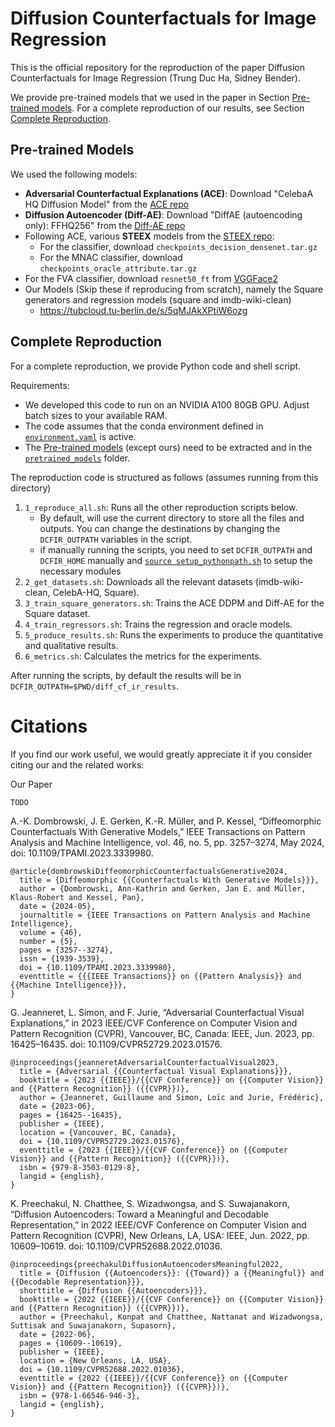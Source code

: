 # Diffusion Counterfactuals for Image Regression

This is the official repository for the reproduction of the paper Diffusion Counterfactuals for Image Regression (Trung Duc Ha, Sidney Bender).

We provide pre-trained models that we used in the paper in Section [Pre-trained models](#pre-trained-models). For a complete reproduction of our results, see Section [Complete Reproduction](#complete-reproduction).


## Pre-trained Models

We used the following models:

- **Adversarial Counterfactual Explanations (ACE)**: Download "CelebaA HQ Diffusion Model" from the [ACE repo](https://github.com/guillaumejs2403/ACE?tab=readme-ov-file#downloading-pre-trained-models)
- **Diffusion Autoencoder (Diff-AE)**: Download "DiffAE (autoencoding only): FFHQ256" from the [Diff-AE repo](https://github.com/phizaz/diffae?tab=readme-ov-file#checkpoints)
- Following ACE, various **STEEX** models from the [STEEX repo](https://github.com/valeoai/STEEX/releases): 
    - For the classifier, download `checkpoints_decision_densenet.tar.gz`
    - For the MNAC classifier, download `checkpoints_oracle_attribute.tar.gz `
- For the FVA classifier, download `resnet50_ft` from [VGGFace2](https://github.com/cydonia999/VGGFace2-pytorch)
- Our Models (Skip these if reproducing from scratch), namely the Square generators and regression models (square and imdb-wiki-clean) 
    - https://tubcloud.tu-berlin.de/s/5qMJAkXPtiW6ozg

## Complete Reproduction

For a complete reproduction, we provide Python code and shell script. 

Requirements:

- We developed this code to run on an NVIDIA A100 80GB GPU. Adjust batch sizes to your available RAM.
- The code assumes that the conda environment defined in [`environment.yaml`](/environment.yaml) is active.
- The [Pre-trained models](#pre-trained-models) (except ours) need to be extracted and in the [`pretrained_models`](/pretrained_models) folder.

The reproduction code is structured as follows (assumes running from this directory)

1. `1_reproduce_all.sh`: Runs all the other reproduction scripts below.
    - By default, will use the current directory to store all the files and outputs. You can change the destinations by changing the `DCFIR_OUTPATH` variables in the script.
    - if manually running the scripts, you need to set `DCFIR_OUTPATH` and `DCFIR_HOME` manually and  [`source setup_pythonpath.sh`](/setup_pythonpath.sh) to setup the necessary modules
2. `2_get_datasets.sh`: Downloads all the relevant datasets (imdb-wiki-clean, CelebA-HQ, Square).
3. `3_train_square_generators.sh`: Trains the ACE DDPM and Diff-AE for the Square dataset.
4. `4_train_regressors.sh`: Trains the regression and oracle models.
5. `5_produce_results.sh`: Runs the experiments to produce the quantitative and qualitative results.
5. `6_metrics.sh`: Calculates the metrics for the experiments.

After running the scripts, by default the results will be in `DCFIR_OUTPATH=$PWD/diff_cf_ir_results`.

# Citations

If you find our work useful, we would greatly appreciate it if you consider citing our and the related works:

Our Paper

```
TODO
```

A.-K. Dombrowski, J. E. Gerken, K.-R. Müller, and P. Kessel, “Diffeomorphic Counterfactuals With Generative Models,” IEEE Transactions on Pattern Analysis and Machine Intelligence, vol. 46, no. 5, pp. 3257–3274, May 2024, doi: 10.1109/TPAMI.2023.3339980.

```
@article{dombrowskiDiffeomorphicCounterfactualsGenerative2024,
  title = {Diffeomorphic {{Counterfactuals With Generative Models}}},
  author = {Dombrowski, Ann-Kathrin and Gerken, Jan E. and Müller, Klaus-Robert and Kessel, Pan},
  date = {2024-05},
  journaltitle = {IEEE Transactions on Pattern Analysis and Machine Intelligence},
  volume = {46},
  number = {5},
  pages = {3257--3274},
  issn = {1939-3539},
  doi = {10.1109/TPAMI.2023.3339980},
  eventtitle = {{{IEEE Transactions}} on {{Pattern Analysis}} and {{Machine Intelligence}}},
}
```

G. Jeanneret, L. Simon, and F. Jurie, “Adversarial Counterfactual Visual Explanations,” in 2023 IEEE/CVF Conference on Computer Vision and Pattern Recognition (CVPR), Vancouver, BC, Canada: IEEE, Jun. 2023, pp. 16425–16435. doi: 10.1109/CVPR52729.2023.01576.
```
@inproceedings{jeanneretAdversarialCounterfactualVisual2023,
  title = {Adversarial {{Counterfactual Visual Explanations}}},
  booktitle = {2023 {{IEEE}}/{{CVF Conference}} on {{Computer Vision}} and {{Pattern Recognition}} ({{CVPR}})},
  author = {Jeanneret, Guillaume and Simon, Loïc and Jurie, Frédéric},
  date = {2023-06},
  pages = {16425--16435},
  publisher = {IEEE},
  location = {Vancouver, BC, Canada},
  doi = {10.1109/CVPR52729.2023.01576},
  eventtitle = {2023 {{IEEE}}/{{CVF Conference}} on {{Computer Vision}} and {{Pattern Recognition}} ({{CVPR}})},
  isbn = {979-8-3503-0129-8},
  langid = {english},
}
```

K. Preechakul, N. Chatthee, S. Wizadwongsa, and S. Suwajanakorn, “Diffusion Autoencoders: Toward a Meaningful and Decodable Representation,” in 2022 IEEE/CVF Conference on Computer Vision and Pattern Recognition (CVPR), New Orleans, LA, USA: IEEE, Jun. 2022, pp. 10609–10619. doi: 10.1109/CVPR52688.2022.01036.
```
@inproceedings{preechakulDiffusionAutoencodersMeaningful2022,
  title = {Diffusion {{Autoencoders}}: {{Toward}} a {{Meaningful}} and {{Decodable Representation}}},
  shorttitle = {Diffusion {{Autoencoders}}},
  booktitle = {2022 {{IEEE}}/{{CVF Conference}} on {{Computer Vision}} and {{Pattern Recognition}} ({{CVPR}})},
  author = {Preechakul, Konpat and Chatthee, Nattanat and Wizadwongsa, Suttisak and Suwajanakorn, Supasorn},
  date = {2022-06},
  pages = {10609--10619},
  publisher = {IEEE},
  location = {New Orleans, LA, USA},
  doi = {10.1109/CVPR52688.2022.01036},
  eventtitle = {2022 {{IEEE}}/{{CVF Conference}} on {{Computer Vision}} and {{Pattern Recognition}} ({{CVPR}})},
  isbn = {978-1-66546-946-3},
  langid = {english},
}
```